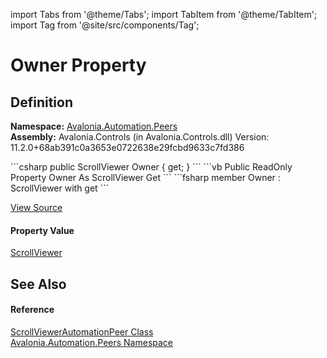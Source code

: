 import Tabs from '@theme/Tabs'; 
import TabItem from '@theme/TabItem'; 
import Tag from '@site/src/components/Tag'; 

# Owner Property




## Definition
**Namespace:** <a href="N_Avalonia_Automation_Peers">Avalonia.Automation.Peers</a>  
**Assembly:** Avalonia.Controls (in Avalonia.Controls.dll) Version: 11.2.0+68ab391c0a3653e0722638e29fcbd9633c7fd386

<Tabs groupId="api-code-preview">
<TabItem value="csharp" label="C#">
```csharp
public ScrollViewer Owner { get; }
```
</TabItem>
<TabItem value="vb" label="VB">
```vb
Public ReadOnly Property Owner As ScrollViewer
	Get
```
</TabItem>
<TabItem value="fsharp" label="F#">
```fsharp
member Owner : ScrollViewer with get
```
</TabItem>
</Tabs>



<a href="https://github.com/AvaloniaUI/Avalonia/tree/master/srcAvalonia.Controls/Automation/Peers/ScrollViewerAutomationPeer.cs#L15" title="View the source code">View Source</a>



#### Property Value
<a href="T_Avalonia_Controls_ScrollViewer">ScrollViewer</a>

## See Also


#### Reference
<a href="T_Avalonia_Automation_Peers_ScrollViewerAutomationPeer">ScrollViewerAutomationPeer Class</a>  
<a href="N_Avalonia_Automation_Peers">Avalonia.Automation.Peers Namespace</a>  
